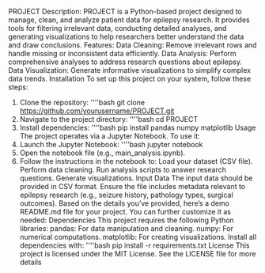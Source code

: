 PROJECT
Description:
PROJECT is a Python-based project designed to manage, clean, and analyze patient data for epilepsy research. It provides tools for filtering irrelevant data, conducting detailed analyses, and generating visualizations to help researchers better understand the data and draw conclusions.
Features:
Data Cleaning: Remove irrelevant rows and handle missing or inconsistent data efficiently.
Data Analysis: Perform comprehensive analyses to address research questions about epilepsy.
Data Visualization: Generate informative visualizations to simplify complex data trends.
Installation
To set up this project on your system, follow these steps:
1.	Clone the repository:
''''bash
git clone https://github.com/yourusername/PROJECT.git
2.	Navigate to the project directory:
''''bash
cd PROJECT
3.	Install dependencies:
''''bash
pip install pandas numpy matplotlib
Usage
The project operates via a Jupyter Notebook. To use it:
1.	Launch the Jupyter Notebook:
''''bash
jupyter notebook
2.	Open the notebook file (e.g., main_analysis.ipynb).
3.	 Follow the instructions in the notebook to:
Load your dataset (CSV file).
Perform data cleaning.
Run analysis scripts to answer research questions.
Generate visualizations.
Input Data
The input data should be provided in CSV format.
Ensure the file includes metadata relevant to epilepsy research (e.g., seizure history, pathology types, surgical outcomes).
Based on the details you’ve provided, here’s a demo README.md file for your project. You can further customize it as needed:
Dependencies
This project requires the following Python libraries:
pandas: For data manipulation and cleaning.
numpy: For numerical computations.
matplotlib: For creating visualizations.
Install all dependencies with:
''''bash
pip install -r requirements.txt
License
This project is licensed under the MIT License. See the LICENSE file for more details







